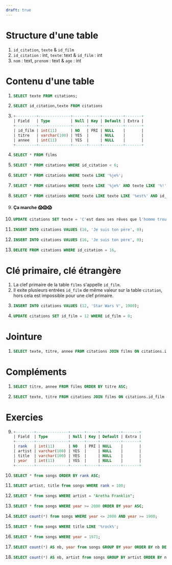 ```yaml
---
draft: true
---
```


# Structure d'une table

1. `id_citation`,  `texte` & `id_film`
2. `id_citation` : int,  `texte`: text & `id_film` : int
3.  `nom` : text, `prenom` : text & `age` : int

# Contenu d'une table

1. ```sql
   SELECT texte FROM citations;
   ```
2. ```sql
   SELECT id_citation,texte FROM citations
   ```
3. ```sql
   +---------+--------------+------+-----+---------+-------+
   | Field   | Type         | Null | Key | Default | Extra |
   +---------+--------------+------+-----+---------+-------+
   | id_film | int(11)      | NO   | PRI | NULL    |       |
   | titre   | varchar(100) | YES  |     | NULL    |       |
   | annee   | int(11)      | YES  |     | NULL    |       |
   +---------+--------------+------+-----+---------+-------+
   ```
4. ```sql
   SELECT * FROM films
   ```
5. ```sql
   SELECT * FROM citations WHERE id_citation < 6;
   ```
6. ```sql
   SELECT * FROM citations WHERE texte LIKE '%je%';
   ```
7. ```sql
   SELECT * FROM citations WHERE texte LIKE '%je%' AND texte LIKE '%!';
   ```
8. ```sql
   SELECT * FROM citations WHERE texte LIKE texte LIKE '%est%' AND id_citation < 11;
   ```
9. #### Ça marche 😱😱😱
10. ```sql
    UPDATE citations SET texte = 'C'est dans ses rêves que l'homme trouve la liberté, cela fut, est, et restera la vérité.' WHERE id_citation = 5;
    ```
11. ```sql
    INSERT INTO citations VALUES (16, 'Je suis ton père', 0);
    ```
12. ```sql
    INSERT INTO citations VALUES (16, 'Je suis ton père', 0);
    ```
13. ```sql
    DELETE FROM citations WHERE id_citation = 16,
    ```

# Clé primaire, clé étrangère

1. La clef primaire de la table `films` s'appelle `id_film`.
2. Il exite plusieurs entrées `id_film` de même valeur sur la table `citation`, hors cela est impossible pour une clef primaire.
3. ```sql
   INSERT INTO citations VALUES (12, 'Star Wars V', 1980);
   ```
4. ```sql
   UPDATE citations SET id_film = 12 WHERE id_film = 0;
   ```

# Jointure

1. ```sql
   SELECT texte, titre, annee FROM citations JOIN films ON citations.id_film = films.id_film  WHERE films.annee < 2000;
   ```

# Compléments

1. ```sql
   SELECT titre, annee FROM films ORDER BY titre ASC;
   ```
2. ```sql
   SELECT texte, titre FROM citations JOIN films ON citations.id_film = films.id_film ORDER BY films.annee ASC;
   ```

# Exercies

9. ```sql
   +--------+--------------+------+-----+---------+-------+
   | Field  | Type         | Null | Key | Default | Extra |
   +--------+--------------+------+-----+---------+-------+
   | rank   | int(11)      | NO   | PRI | NULL    |       |
   | artist | varchar(100) | YES  |     | NULL    |       |
   | title  | varchar(100) | YES  |     | NULL    |       |
   | year   | int(11)      | YES  |     | NULL    |       |
   +--------+--------------+------+-----+---------+-------+
   ```
10. ```sql
    SELECT * from songs ORDER BY rank ASC;
    ```

11. ```sql
    SELECT artist, title from songs WHERE rank = 100;
    ```

12. ```sql
    SELECT * from songs WHERE artist = "Aretha Franklin";
    ```

13. ```sql
    SELECT * from songs WHERE year >= 2000 ORDER BY year ASC;
    ```

14. ```sql
    SELECT count(*) from songs WHERE year <= 2000 AND year >= 1900;
    ```

15. ```sql
    SELECT * from songs WHERE title LIKE '%rock%';
    ```

16. ```sql
    SELECT * from songs WHERE year = 1971;
    ```

17. ```sql
    SELECT count(*) AS nb, year from songs GROUP BY year ORDER BY nb DESC;
    ```

18. ```sql
    SELECT count(*) AS nb, artist from songs GROUP BY artist ORDER BY nb DESC;
    ```
